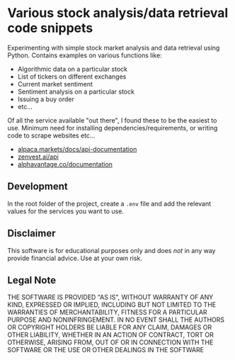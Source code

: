 # Various stock analysis/data retrieval code snippets

Experimenting with simple stock market analysis and data retrieval using Python. Contains examples on various functions like:

* Algorithmic data on a particular stock
* List of tickers on different exchanges
* Current market sentiment
* Sentiment analysis on a particular stock
* Issuing a buy order
* etc...

Of all the service available "out there", I found these to be the easiest to use. Minimum need for installing dependencies/requirements, or writing code to scrape websites etc...

* [alpaca.markets/docs/api-documentation](https://alpaca.markets/docs/api-documentation)
* [zenvest.ai/api](https://www.zenvest.ai/api)
* [alphavantage.co/documentation](https://www.alphavantage.co/documentation)

## Development

In the root folder of the project, create a ``.env`` file and add the relevant values for the services you want to use.

## Disclaimer

This software is for educational purposes only and does _not_ in any way provide financial advice. Use at your own risk.

## Legal Note

THE SOFTWARE IS PROVIDED "AS IS", WITHOUT WARRANTY OF ANY KIND, EXPRESSED OR IMPLIED, INCLUDING BUT NOT LIMITED TO THE WARRANTIES OF MERCHANTABILITY, FITNESS FOR A PARTICULAR PURPOSE AND NONINFRINGEMENT. IN NO EVENT SHALL THE AUTHORS OR COPYRIGHT HOLDERS BE LIABLE FOR ANY CLAIM, DAMAGES OR OTHER LIABILITY, WHETHER IN AN ACTION OF CONTRACT, TORT OR OTHERWISE, ARISING FROM, OUT OF OR IN CONNECTION WITH THE SOFTWARE OR THE USE OR OTHER DEALINGS IN THE SOFTWARE
